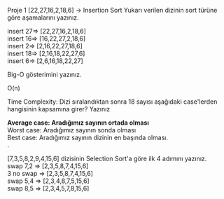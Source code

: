 Proje 1
[22,27,16,2,18,6] -> Insertion Sort
Yukarı verilen dizinin sort türüne göre aşamalarını yazınız.

insert 27=> [22,27,16,2,18,6] <br>
insert 16=> [16,22,27,2,18,6] <br>
insert 2=> [2,16,22,27,18,6]<br>
insert 18=> [2,16,18,22,27,6]<br>
insert 6=> [2,6,16,18,22,27]<br>

Big-O gösterimini yazınız.

O(n)

Time Complexity: Dizi sıralandıktan sonra 18 sayısı aşağıdaki case'lerden hangisinin kapsamına girer? Yazınız <br>

<b>Average case: Aradığımız sayının ortada olması</b> <br>
Worst case: Aradığımız sayının sonda olması<br>
Best case: Aradığımız sayının dizinin en başında olması.<br>
.



[7,3,5,8,2,9,4,15,6] dizisinin Selection Sort'a göre ilk 4 adımını yazınız. <br>
swap 7,2  => [2,3,5,8,7,4,15,6]<br>
3 no swap => [2,3,5,8,7,4,15,6]<br>
swap 5,4  => [2,3,4,8,7,5,15,6]<br>
swap 8,5  => [2,3,4,5,7,8,15,6]<br>
